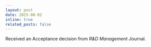 ```yaml
---
layout: post
date: 2025-08-02
inline: true
related_posts: false
---
```


Received an Acceptance decision from *R&D Management* Journal.
